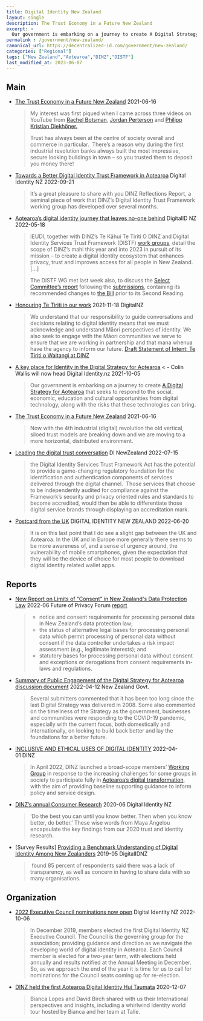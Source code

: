 ```yaml
---
title: Digital Identity New Zealand
layout: single
description: The Trust Economy in a Future New Zealand
excerpt: >
  Our government is embarking on a journey to create A Digital Strategy for Aotearoa that seeks to respond to the social, economic, education and cultural opportunities from digital technology, along with the risks that these technologies can bring.
permalink : /government/new-zealand/
canonical_url: https://decentralized-id.com/government/new-zealand/
categories: ["Regional"]
tags: ["New Zealand","Aotearoa","DINZ","DISTF"]
last_modified_at: 2023-06-07
---
```


## Main
* [The Trust Economy in a Future New Zealand](https://digitalidentity.nz/2021/06/16/the-trust-economy-in-a-future-new-zealand/) 2021-06-16
  > My interest was first piqued when I came across three videos on YouTube from [Rachel Botsman](https://www.youtube.com/watch?v=-vbPXbm8eTw), [Jordan Perterson](https://www.youtube.com/watch?v=pFXdsD-8SKk) and [Philipp Kristian Diekhöner.](https://www.youtube.com/watch?v=XNog-xrc_YA)
  > 
  > Trust has always been at the centre of society overall and commerce in particular.  There’s a reason why during the first industrial revolution banks always built the most impressive, secure looking buildings in town – so you trusted them to deposit you money there!
* [Towards a Better Digital Identity Trust Framework in Aotearoa](https://digitalidentity.nz/2022/09/21/towards-a-better-digital-identity-trust-framework-in-aotearoa/) Digital Identity NZ 2022-09-21
  > It’s a great pleasure to share with you DINZ Reflections Report, a seminal piece of work that DINZ’s Digital Identity Trust Framework working group has developed over several months.
* [Aotearoa’s digital identity journey that leaves no-one behind](https://digitalidentity.nz/2022/05/18/aotearoas-digital-identity-journey-that-leaves-no-one-behind/) DigitalID NZ 2022-05-18
  > IEUDI, together with DINZ’s Te Kāhui Te Tiriti O DINZ and Digital Identity Services Trust Framework (DISTF) [work groups](https://digitalidentity.nz/working-groups/), detail the scope of DINZ’s mahi this year and into 2023 in pursuit of its mission – to create a digital identity ecosystem that enhances privacy, trust and improves access for all people in New Zealand. [...]
  > 
  > The DISTF WG met last week also, to discuss the [Select Committee’s report](https://www.legislation.govt.nz/bill/government/2021/0078/latest/whole.html) following the [submissions](https://www.parliament.nz/en/pb/bills-and-laws/bills-proposed-laws/document/BILL_116015/tab/submissionsandadvice), containing its recommended changes to [the Bill](https://www.legislation.govt.nz/bill/government/2021/0078/latest/whole.html) prior to its Second Reading.
* [Honouring Te Tiriti in our work](https://digitalidentity.nz/2021/11/18/honouring-te-tiriti-in-our-work/) 2021-11-18 DigitalNZ 
  > We understand that our responsibility to guide conversations and decisions relating to digital identity means that we must acknowledge and understand Māori perspectives of identity. We also seek to engage with the Māori communities we serve to ensure that we are working in partnership and that mana whenua have the agency to inform our future. [Draft Statement of Intent; Te Tiriti o Waitangi at DINZ](https://www.dropbox.com/s/09tfy4m4e6jbq6l/DINZ%20Te%20Tiriti%20o%20Waitangi%20SOI%20%26%20Action%20Plan%20%28V2%29.pdf)
* [A key place for Identity in the Digital Strategy for Aotearoa](https://digitalidentity.nz/2021/10/05/a-key-place-for-identity-in-the-digital-strategy-for-aotearoa/) < - Colin Wallis will now head Digital Identity.nz 2021-10-05
  > Our government is embarking on a journey to create [A Digital Strategy for Aotearoa](https://www.cio.com/article/3628718/national-strategy-digital-twin-and-skills-shortages-on-nz-tech-minister-s-mind.html) that seeks to respond to the social, economic, education and cultural opportunities from digital technology, along with the risks that these technologies can bring.
* [The Trust Economy in a Future New Zealand](https://digitalidentity.nz/2021/06/16/the-trust-economy-in-a-future-new-zealand/) 2021-06-16
  > Now with the 4th industrial (digital) revolution the old vertical, siloed trust models are breaking down and we are moving to a more horizontal, distributed environment.
* [Leading the digital trust conversation](https://digitalidentity.nz/2022/07/15/leading-the-digital-trust-conversation/) DI NewZealand 2022-07-15
  > the Digital Identity Services Trust Framework Act has the potential to provide a game-changing regulatory foundation for the identification and authentication components of services delivered through the digital channel.  Those services that choose to be independently audited for compliance against the Framework’s security and privacy oriented rules and standards to become accredited, would then be able to differentiate those digital service brands through displaying an accreditation mark.
* [Postcard from the UK](https://digitalidentity.nz/2022/06/20/postcard-from-the-uk/) DIGITAL IDENTITY NEW ZEALAND 2022-06-20
  > It is on this last point that I do see a slight gap between the UK and Aotearoa. In the UK and in Europe more generally there seems to be more awareness of, and a sense of urgency around, the vulnerability of mobile smartphones, given the expectation that they will be the device of choice for most people to download digital identity related wallet apps.

## Reports
* [New Report on Limits of “Consent” in New Zealand's Data Protection Law](https://fpf.org/blog/new-report-on-limits-of-consent-in-new-zealands-data-protection-law/) 2022-06 Future of Privacy Forum [report](https://fpf.org/wp-content/uploads/2022/06/ABLI-FPF-Consent-Project-New-Zealand-Jurisdiction-Report-1.pdf)
  > - notice and consent requirements for processing personal data in New Zealand’s data protection law;
  > - the status of alternative legal bases for processing personal data which permit processing of personal data without consent if the data controller undertakes a risk impact assessment (e.g., legitimate interests); and
  > - statutory bases for processing personal data without consent and exceptions or derogations from consent requirements in-laws and regulations.
* [Summary of Public Engagement of the Digital Strategy for Aotearoa discussion document](https://www.digital.govt.nz/dmsdocument/229~towards-a-digital-strategy-for-aotearoa-summary-of-public-engagement/html) 2022-04-12 New Zealand Govt.
  > Several submitters commented that it has been too long since the last Digital Strategy was delivered in 2008. Some also commented on the timeliness of the Strategy as the government, businesses and communities were responding to the COVID-19 pandemic, especially with the current focus, both domestically and internationally, on looking to build back better and lay the foundations for a better future.
* [INCLUSIVE AND ETHICAL USES OF DIGITAL IDENTITY](https://digitalidentity.nz/inclusive-and-ethical-uses-of-digital-identity/) 2022-04-01 DINZ
  > In April 2022, DINZ launched a broad-scope members’ [Working Group](https://digitalidentity.nz/inclusive-and-ethical-uses-of-digital-identity/) in response to the increasing challenges for some groups in society to participate fully in [Aotearoa’s digital transformation](https://www.digital.govt.nz/digital-government/strategy/towards-a-digital-strategy-for-aotearoa/developing-a-digital-strategy-for-aotearoa/), with the aim of providing baseline supporting guidance to inform policy and service design.
* [DINZ’s annual Consumer Research](https://digitalidentity.nz/wp-content/uploads/sites/25/2020/07/DINZ-Scrolling-Infographic-July-2020-FINAL.pdf) 2020-06 Digital Identity NZ
  > ‘Do the best you can until you know better. Then when you know better, do better.’ These wise words from Maya Angelou encapsulate the key findings from our 2020 trust and identity research.
* [Survey Results] [Providing a Benchmark Understanding of Digital Identity Among New Zealanders](https://digitalidentity.nz/wp-content/uploads/sites/25/2019/05/Digital-Identity-Yabble-Benchmark-Research-Infographic-May-2019.pdf) 2019-05 DigitalIDNZ
  > found 85 percent of respondents said there was a lack of transparency, as well as concern in having to share data with so many organisations.

## Organization
* [2022 Executive Council nominations now open](https://digitalidentity.nz/2022/10/06/executive-council-nominations-now-open/) Digital Identity NZ 2022-10-06
  > In December 2019, members elected the first Digital Identity NZ Executive Council. The Council is the governing group for the association; providing guidance and direction as we navigate the developing world of digital identity in Aotearoa. Each Council member is elected for a two-year term, with elections held annually and results notified at the Annual Meeting in December. So, as we approach the end of the year it is time for us to call for nominations for the Council seats coming up for re-election.
* [DINZ held the first Aotearoa Digital Identity Hui Taumata](https://digitalidentity.nz/2020/12/07/aotearoa-digital-identity-hui-taumata-2/) 2020-12-07
  > Bianca Lopes and David Birch shared with us their International perspectives and insights, including a whirlwind Identity world tour hosted by Bianca and her team at Talle.
